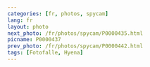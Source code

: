 ```yaml
---
categories: [fr, photos, spycam]
lang: fr
layout: photo
next_photo: /fr/photos/spycam/P0000435.html
picname: P0000437
prev_photo: /fr/photos/spycam/P0000442.html
tags: [Fotofalle, Hyena]
---
```

